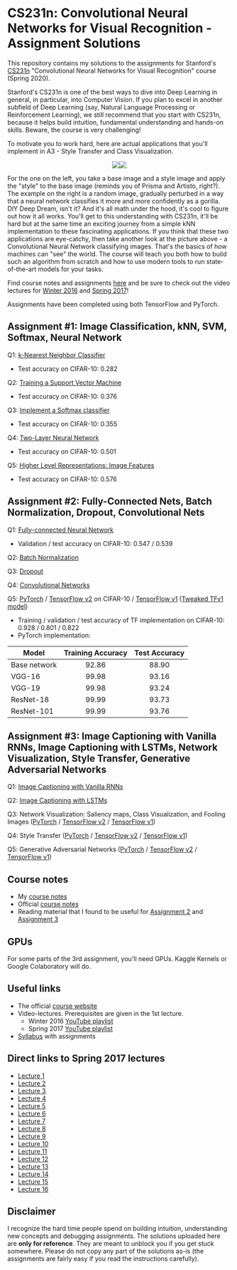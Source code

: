 # CS231n: Convolutional Neural Networks for Visual Recognition - Assignment Solutions

This repository contains my solutions to the assignments for Stanford's [CS231n](http://cs231n.stanford.edu/) "Convolutional Neural Networks for Visual Recognition" course (Spring 2020).

Stanford's CS231n is one of the best ways to dive into Deep Learning in general, in particular, into Computer Vision. If you plan to excel in another subfield of Deep Learning (say, Natural Language Processing or Reinforcement Learning), we still recommend that you start with CS231n, because it helps build intuition, fundamental understanding and hands-on skills. Beware, the course is very challenging! 

To motivate you to work hard, here are actual applications that you'll implement in A3 - Style Transfer and Class Visualization. 

<p align=center><img src=https://habrastorage.org/webt/ik/ny/o4/iknyo4fnkbokzoavq6nlsuitc6y.png align=center /><img src=https://habrastorage.org/webt/8t/go/qa/8tgoqaoa1vwmiuagfkx0i4nkjmm.png align=center /></p>

For the one on the left, you take a base image and a style image and apply the "style" to the base image (reminds you of Prisma and Artisto, right?). The example on the right is a random image, gradually perturbed in a way that a neural network classifies it more and more confidently as a gorilla. DIY Deep Dream, isn't it? And it's all math under the hood, it's cool to figure out how it all works. You'll get to this understanding with CS231n, it'll be hard but at the same time an exciting journey from a simple kNN implementation to these fascinating applications. If you think that these two applications are eye-catchy, then take another look at the picture above - a Convolutional Neural Network classifying images. That's the basics of how machines can "see" the world. The course will teach you both how to build such an algorithm from scratch and how to use modern tools to run state-of-the-art models for your tasks. 

Find course notes and assignments [here](http://cs231n.github.io) and be sure to check out the video lectures for [Winter 2016](https://www.youtube.com/playlist?list=PLkt2uSq6rBVctENoVBg1TpCC7OQi31AlC) and [Spring 2017](https://www.youtube.com/playlist?list=PLC1qU-LWwrF64f4QKQT-Vg5Wr4qEE1Zxk)!

Assignments have been completed using both TensorFlow and PyTorch.

## Assignment #1: Image Classification, kNN, SVM, Softmax, Neural Network
Q1: [k-Nearest Neighbor Classifier](assignment1/knn.ipynb)
- Test accuracy on CIFAR-10: 0.282

Q2: [Training a Support Vector Machine](assignment1/svm.ipynb)
- Test accuracy on CIFAR-10: 0.376

Q3: [Implement a Softmax classifier](assignment1/softmax.ipynb)
- Test accuracy on CIFAR-10: 0.355

Q4: [Two-Layer Neural Network](assignment1/two_layer_net.ipynb)
- Test accuracy on CIFAR-10: 0.501

Q5: [Higher Level Representations: Image Features](assignment1/features.ipynb)
- Test accuracy on CIFAR-10: 0.576

## Assignment #2: Fully-Connected Nets, Batch Normalization, Dropout, Convolutional Nets
Q1: [Fully-connected Neural Network](assignment2/FullyConnectedNets.ipynb)
- Validation / test accuracy on CIFAR-10: 0.547 / 0.539

Q2: [Batch Normalization](assignment2/BatchNormalization.ipynb)

Q3: [Dropout](assignment2/Dropout.ipynb)

Q4: [Convolutional Networks](assignment2/ConvolutionalNetworks.ipynb)

Q5: [PyTorch](assignment2/PyTorch.ipynb) / [TensorFlow v2](assignment2/TensorFlow.ipynb) on CIFAR-10 / [TensorFlow v1](assignment2/TensorFlow_v1.ipynb) ([Tweaked TFv1 model](assignment2/TensorFlow_Tweaked_Model_v1.ipynb))
- Training / validation / test accuracy of TF implementation on CIFAR-10: 0.928 / 0.801 / 0.822
- PyTorch implementation:

| Model       | Training Accuracy | Test Accuracy |
| ----------- |:-----------------:| :------------:|
| Base network | 92.86 | 88.90 |
| VGG-16  | 99.98  | 93.16 |
| VGG-19  | 99.98  | 93.24 |
| ResNet-18  | 99.99  | 93.73 |
| ResNet-101  | 99.99 | 93.76 |

## Assignment #3: Image Captioning with Vanilla RNNs, Image Captioning with LSTMs, Network Visualization, Style Transfer, Generative Adversarial Networks
Q1: [Image Captioning with Vanilla RNNs](assignment3/RNN_Captioning.ipynb)

Q2: [Image Captioning with LSTMs](assignment3/LSTM_Captioning.ipynb)

Q3: Network Visualization: Saliency maps, Class Visualization, and Fooling Images ([PyTorch](assignment3/NetworkVisualization-PyTorch.ipynb) / [TensorFlow v2](assignment3/NetworkVisualization-TensorFlow.ipynb) / [TensorFlow v1](assignment3/NetworkVisualization-TensorFlow_v1.ipynb))

Q4: Style Transfer ([PyTorch](assignment3/StyleTransfer-PyTorch.ipynb) / [TensorFlow v2](assignment3/StyleTransfer-TensorFlow.ipynb) / [TensorFlow v1](assignment3/StyleTransfer-TensorFlow_v1.ipynb))

Q5: Generative Adversarial Networks ([PyTorch](assignment3/Generative_Adversarial_Networks_PyTorch.ipynb) / [TensorFlow v2](assignment3/Generative_Adversarial_Networks_TF.ipynb) / [TensorFlow v1](assignment3/Generative_Adversarial_Networks_TF_v1.ipynb))

## Course notes
- My [course notes](https://github.com/amanchadha/stanford-cs231n-notes-2020/tree/master/notes)
- Official [course notes](https://cs231n.github.io/)
- Reading material that I found to be useful for [Assignment 2](assignment2/Reading%20material) and [Assignment 3](assignment3/Reading%20material)

## GPUs
For some parts of the 3rd assignment, you'll need GPUs. Kaggle Kernels or Google Colaboratory will do.

## Useful links
- The official [course website](http://cs231n.stanford.edu/) 
- Video-lectures. Prerequisites are given in the 1st lecture.
	- Winter 2016 [YouTube playlist](https://www.youtube.com/playlist?list=PLLvH2FwAQhnpj1WEB-jHmPuUeQ8mX-XXG)
	- Spring 2017 [YouTube playlist](https://goo.gl/pcj7c8)
- [Syllabus](http://cs231n.stanford.edu/syllabus.html) with assignments

## Direct links to Spring 2017 lectures
- [Lecture 1](https://www.youtube.com/watch?v=vT1JzLTH4G4&list=PL3FW7Lu3i5JvHM8ljYj-zLfQRF3EO8sYv)
- [Lecture 2](https://www.youtube.com/watch?v=OoUX-nOEjG0&list=PL3FW7Lu3i5JvHM8ljYj-zLfQRF3EO8sYv&index=2)
- [Lecture 3](https://www.youtube.com/watch?v=h7iBpEHGVNc&list=PL3FW7Lu3i5JvHM8ljYj-zLfQRF3EO8sYv&index=3) 
- [Lecture 4](https://www.youtube.com/watch?v=h7iBpEHGVNc&list=PL3FW7Lu3i5JvHM8ljYj-zLfQRF3EO8sYv&index=4)
- [Lecture 5](https://www.youtube.com/watch?v=bNb2fEVKeEo&list=PL3FW7Lu3i5JvHM8ljYj-zLfQRF3EO8sYv&index=5) 
- [Lecture 6](https://www.youtube.com/watch?v=wEoyxE0GP2M&index=6&list=PL3FW7Lu3i5JvHM8ljYj-zLfQRF3EO8sYv)
- [Lecture 7](https://www.youtube.com/watch?v=_JB0AO7QxSA&index=7&list=PL3FW7Lu3i5JvHM8ljYj-zLfQRF3EO8sYv) 
- [Lecture 8](https://www.youtube.com/watch?v=6SlgtELqOWc&index=8&list=PL3FW7Lu3i5JvHM8ljYj-zLfQRF3EO8sYv)
- [Lecture 9](https://www.youtube.com/watch?v=DAOcjicFr1Y&list=PL3FW7Lu3i5JvHM8ljYj-zLfQRF3EO8sYv&index=9) 
- [Lecture 10](https://www.youtube.com/watch?v=6niqTuYFZLQ&list=PL3FW7Lu3i5JvHM8ljYj-zLfQRF3EO8sYv&index=10)
- [Lecture 11](https://www.youtube.com/watch?v=nDPWywWRIRo&index=11&list=PL3FW7Lu3i5JvHM8ljYj-zLfQRF3EO8sYv) 
- [Lecture 12](https://www.youtube.com/watch?v=6wcs6szJWMY&list=PL3FW7Lu3i5JvHM8ljYj-zLfQRF3EO8sYv&index=12)
- [Lecture 13](https://www.youtube.com/watch?v=5WoItGTWV54&index=13&list=PL3FW7Lu3i5JvHM8ljYj-zLfQRF3EO8sYv) 
- [Lecture 14](https://www.youtube.com/watch?v=lvoHnicueoE&list=PL3FW7Lu3i5JvHM8ljYj-zLfQRF3EO8sYv&index=14)
- [Lecture 15](https://www.youtube.com/watch?v=eZdOkDtYMoo) 
- [Lecture 16](https://www.youtube.com/watch?v=CIfsB_EYsVI&list=PL3FW7Lu3i5JvHM8ljYj-zLfQRF3EO8sYv&index=16)

## Disclaimer

I recognize the hard time people spend on building intuition, understanding new concepts and debugging assignments. The solutions uploaded here are **only for reference**. They are meant to unblock you if you get stuck somewhere. Please do not copy any part of the solutions as-is (the assignments are fairly easy if you read the instructions carefully).